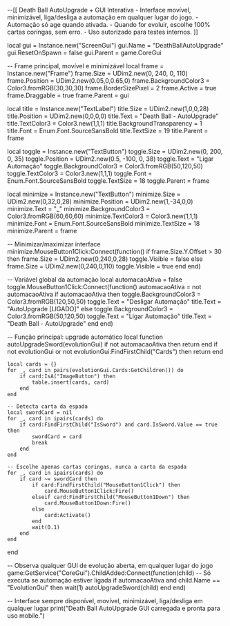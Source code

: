--[[
    Death Ball AutoUpgrade + GUI Interativa
    - Interface movível, minimizável, liga/desliga a automação em qualquer lugar do jogo.
    - Automação só age quando ativada.
    - Quando for evoluir, escolhe 100% cartas coringas, sem erro.
    - Uso autorizado para testes internos.
]]

local gui = Instance.new("ScreenGui")
gui.Name = "DeathBallAutoUpgrade"
gui.ResetOnSpawn = false
gui.Parent = game.CoreGui

-- Frame principal, movível e minimizável
local frame = Instance.new("Frame")
frame.Size = UDim2.new(0, 240, 0, 110)
frame.Position = UDim2.new(0.05,0,0.65,0)
frame.BackgroundColor3 = Color3.fromRGB(30,30,30)
frame.BorderSizePixel = 2
frame.Active = true
frame.Draggable = true
frame.Parent = gui

local title = Instance.new("TextLabel")
title.Size = UDim2.new(1,0,0,28)
title.Position = UDim2.new(0,0,0,0)
title.Text = "Death Ball - AutoUpgrade"
title.TextColor3 = Color3.new(1,1,1)
title.BackgroundTransparency = 1
title.Font = Enum.Font.SourceSansBold
title.TextSize = 19
title.Parent = frame

local toggle = Instance.new("TextButton")
toggle.Size = UDim2.new(0, 200, 0, 35)
toggle.Position = UDim2.new(0.5, -100, 0, 38)
toggle.Text = "Ligar Automação"
toggle.BackgroundColor3 = Color3.fromRGB(50,120,50)
toggle.TextColor3 = Color3.new(1,1,1)
toggle.Font = Enum.Font.SourceSansBold
toggle.TextSize = 18
toggle.Parent = frame

local minimize = Instance.new("TextButton")
minimize.Size = UDim2.new(0,32,0,28)
minimize.Position = UDim2.new(1,-34,0,0)
minimize.Text = "_"
minimize.BackgroundColor3 = Color3.fromRGB(60,60,60)
minimize.TextColor3 = Color3.new(1,1,1)
minimize.Font = Enum.Font.SourceSansBold
minimize.TextSize = 18
minimize.Parent = frame

-- Minimizar/maximizar interface
minimize.MouseButton1Click:Connect(function()
    if frame.Size.Y.Offset > 30 then
        frame.Size = UDim2.new(0,240,0,28)
        toggle.Visible = false
    else
        frame.Size = UDim2.new(0,240,0,110)
        toggle.Visible = true
    end
end)

-- Variável global da automação
local automacaoAtiva = false
toggle.MouseButton1Click:Connect(function()
    automacaoAtiva = not automacaoAtiva
    if automacaoAtiva then
        toggle.BackgroundColor3 = Color3.fromRGB(120,50,50)
        toggle.Text = "Desligar Automação"
        title.Text = "AutoUpgrade [LIGADO]"
    else
        toggle.BackgroundColor3 = Color3.fromRGB(50,120,50)
        toggle.Text = "Ligar Automação"
        title.Text = "Death Ball - AutoUpgrade"
    end
end)

-- Função principal: upgrade automático
local function autoUpgradeSword(evolutionGui)
    if not automacaoAtiva then return end
    if not evolutionGui or not evolutionGui:FindFirstChild("Cards") then
        return
    end

    local cards = {}
    for _, card in pairs(evolutionGui.Cards:GetChildren()) do
        if card:IsA("ImageButton") then
            table.insert(cards, card)
        end
    end

    -- Detecta carta da espada
    local swordCard = nil
    for _, card in ipairs(cards) do
        if card:FindFirstChild("IsSword") and card.IsSword.Value == true then
            swordCard = card
            break
        end
    end

    -- Escolhe apenas cartas coringas, nunca a carta da espada
    for _, card in ipairs(cards) do
        if card ~= swordCard then
            if card:FindFirstChild("MouseButton1Click") then
                card.MouseButton1Click:Fire()
            elseif card:FindFirstChild("MouseButton1Down") then
                card.MouseButton1Down:Fire()
            else
                card:Activate()
            end
            wait(0.1)
        end
    end
end

-- Observa qualquer GUI de evolução aberta, em qualquer lugar do jogo
game:GetService("CoreGui").ChildAdded:Connect(function(child)
    -- Só executa se automação estiver ligada
    if automacaoAtiva and child.Name == "EvolutionGui" then
        wait(1)
        autoUpgradeSword(child)
    end
end)

-- Interface sempre disponível, movível, minimizável, liga/desliga em qualquer lugar
print("Death Ball AutoUpgrade GUI carregada e pronta para uso mobile.")
